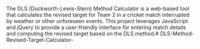 The DLS (Duckworth-Lewis-Stern) Method Calculator is a web-based tool that calculates the revised target for Team 2 in a cricket match interrupted by weather or other unforeseen events. This project leverages JavaScript and jQuery to provide a user-friendly interface for entering match details and computing the revised target based on the DLS method.# DLS-Method-Revised-Target-Calculator-

